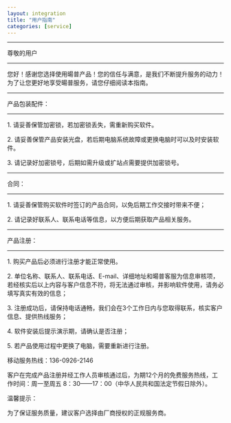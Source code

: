 ```yaml
---
layout: integration
title: "用户指南"
categories: [service]
---
```

<hr/>
尊敬的用户
<hr/>
您好！感谢您选择使用暘普产品！您的信任与满意，是我们不断提升服务的动力！
为了让您更好地享受暘普服务，请您仔细阅读本指南。
<hr/>
产品包装配件：
<hr/>
1. 请妥善保管加密锁，若加密锁丢失，需重新购买软件。
<p>
2. 请妥善保管产品安装光盘，若后期电脑系统故障或更换电脑时可以及时安装软件。
<p>
3. 请记录好加密锁号，后期如需升级或扩站点需要提供加密锁号。
<hr/>
合同：
<hr/>
1. 请妥善保管购买软件时签订的产品合同，以免后期工作交接时带来不便；
<p>
2. 请记录好联系人、联系电话等信息，以方便后期获取产品相关服务。
<hr/>
产品注册：
<hr/>
1. 购买产品后必须进行注册才能正常使用。
<p>
2. 单位名称、联系人、联系电话、E-mail、详细地址和暘普客服为信息审核项，若经核实后以上内容与客户信息不符，将无法通过审核，并影响软件使用，请务必填写真实有效的信息；
<p>
3. 注册成功后，请保持电话通畅，我们会在3个工作日内与您取得联系，核实客户信息、提供热线服务；
<p>
4. 软件安装后提示演示期，请确认是否注册；
<p>
5. 若产品使用过程中更换了电脑，需要重新进行注册。
<p>
移动服务热线：136-0926-2146
<p>
客户在完成产品注册并经工作人员审核通过后，为期12个月的免费服务热线，工作时间：周一至周五 8：30——17：00（中华人民共和国法定节假日除外）。
<p>
温馨提示：
<p>
为了保证服务质量，建议客户选择由厂商授权的正规服务商。
